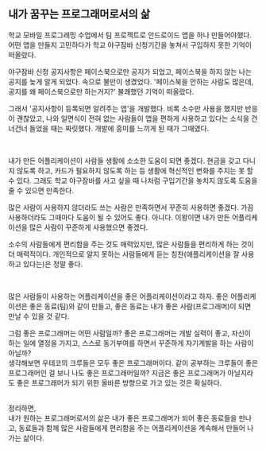## 내가 꿈꾸는 프로그래머로서의 삶


학교 모바일 프로그래밍 수업에서 팀 프로젝트로 안드로이드 앱을 하나 만들어야했다.
어떤 앱을 만들지 고민하다가 학교 야구잠바 신청기간을 놓쳐서 구입하지 못한 기억이 떠올랐다.

야구잠바 신청 공지사항은 페이스북으로만 공지가 되었고, 페이스북을 하지 않는 나는 공지를 늦게 알게 되었다.
속으로 불만이 생겼었다.
'페이스북을 안하는 사람도 많은데, 공지를 왜 페이스북으로만 하는거지?'
불쾌했던 기억이 떠올랐다.

그래서 '공지사항이 등록되면 알려주는 앱'을 개발했다.
비록 소수만 사용을 했지만 반응이 괜찮았고, 나와 일면식이 전혀 없는 사람들이 앱을 편하게 사용하고 있다는 소식을 건너건너 들었을 때는 짜릿했다.
개발에 흥미를 느끼게 된 때가 그때였다.

<br>

내가 만든 어플리케이션이 사람들 생활에 소소한 도움이 되면 좋겠다.
현금을 갖고 다니지 않도록 하고, 카드가 필요하지 않도록 하는 등 생활에 혁신적인 변화를 주지는 못 할수 있다. 
그래도 학교 야구잠바를 사고 싶을 때 나처럼 구입기간을 놓치지 않도록 도움을 줄 수 있으면 만족한다.

많은 사람이 사용하지 않더라도 쓰는 사람은 만족하면서 꾸준히 사용하면 좋겠다. 
가끔 사용하더라도 그때마다 도움이 될 수 있어도 좋다.
아니다. 이왕이면 내가 만든 어플리케이션을 많은 사람이 꾸준하게 사용했으면 좋겠다.

소수의 사람들에게 편리함을 주는 것도 매력있지만, 많은 사람들을 편리하게 하는 것이 더 매력적이다.
개인적으로 알지 못하는 사람들에게 듣는 칭찬(애플리케이션을 잘 사용하고 있다는)은 정말 좋다.

<br>

많은 사람들이 사용하는 어플리케이션을 좋은 어플리케이션이라고 하자.
좋은 어플리케이션은 좋은 동료(팀)와 같이 만들고,
좋은 동료는 내가 좋은 사람(프로그래머)이 되면 만날 수 있을 것 같다.

그럼 좋은 프로그래머는 어떤 사람일까?
좋은 프로그래머는 개발 실력이 좋고, 자신이 하는 일에 열정을 가지고, 스스로 동기부여를 하면서 꾸준하게 자기계발을 하는 사람이 아닐까?  
생각해보면 우테코의 크루들은 모두 좋은 프로그래머이다.
같이 공부하는 크루들이 좋은 프로그래머인 걸 보니 나도 좋은 프로그래머일까?
지금은 좋은 프로그래머가 아닐지라도 좋은 프로그래머가 되기 위한 올바른 방향으로 가고 있는 것은 확실하다.

<br>
정리하면,<br> 
내가 원하는 프로그래머로서의 삶은 내가 좋은 프로그래머가 되어 좋은 동료들을 만나고,
동료들과 함께 많은 사람들에게 편리함을 주는 어플리케이션을 계속해서 만들어 나가는 삶이다.